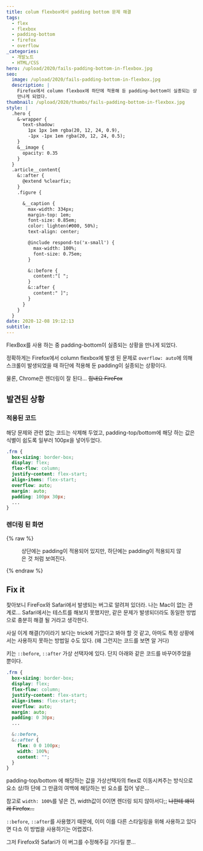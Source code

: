 ```yaml
---
title: colum flexbox에서 padding bottom 문제 해결
tags:
  - flex
  - flexbox
  - padding-bottom
  - firefox
  - overflow
_categories:
  - 개발노트
  - HTML/CSS
hero: /upload/2020/fails-padding-bottom-in-flexbox.jpg
seo:
  image: /upload/2020/fails-padding-bottom-in-flexbox.jpg
  description: |
    Firefox에서 column flexbox에 하단에 적용해 둔 padding-bottom이 실종되는 상황을
    만나게 되었다.
thumbnail: /upload/2020/thumbs/fails-padding-bottom-in-flexbox.jpg
style: |
  .hero {
    &-wrapper {
      text-shadow:
        1px 1px 1em rgba(20, 12, 24, 0.9),
        -1px -1px 1em rgba(20, 12, 24, 0.5);
    }
    &__image {
      opacity: 0.35
    }
  }
  .article__content{
    &::after {
      @extend %clearfix;
    }
    .figure {

      &__caption {
        max-width: 334px;
        margin-top: 1em;
        font-size: 0.85em;
        color: lighten(#000, 50%);
        text-align: center;

        @include respond-to('x-small') {
          max-width: 100%;
          font-size: 0.75em;
        }

        &::before {
          content:"[ ";
        }
        &::after {
          content:" ]";
        }
      }
    }
  }
date: 2020-12-08 19:12:13
subtitle:
---
```



FlexBox를 사용 하는 중 padding-bottom이 실종되는 상황을 만나게 되었다.

정확하게는 Firefox에서 column flexbox에 발생 된 문제로
<code class="language-css">overflow: auto</code>에 의해 스크롤이 발생되었을 때
하단에 적용해 둔 padding이 실종되는 상황이다.

물론, Chrome은 렌더링이 잘 된다... <s>힘내요 FireFox</s>

## 발견된 상황

### 적용된 코드

해당 문제와 관련 없는 코드는 삭제해 두었고, padding-top/bottom에 해당 하는 값은
식별이 쉽도록 일부러 100px을 넣어두었다.

```css
.frm {
  box-sizing: border-box;
  display: flex;
  flex-flow: column;
  justify-content: flex-start;
  align-items: flex-start;
  overflow: auto;
  margin: auto;
  padding: 100px 30px;
  ...
}
```

### 렌더링 된 화면

{% raw %}
<figure class="figure">
  <img
    src="/upload/2020/fails-padding-bottom-in-flexbox.jpg"
    alt="" >
  <figcaption class="figure__caption">
    상단에는 padding이 적용되어 있지만, 하단에는 padding이 적용되지 않은 것 처럼 보여진다.
  </figcaption>
</figure>
{% endraw %}

## Fix it

찾아보니 FireFox와 Safari에서 발생되는 버그로 알려져 있더라.
나는 Mac이 없는 관계로... Safari에서는 테스트를 해보지 못했지만, 같은 문제가 발생되더라도
동일한 방법으로 충분히 해결 될 거라고 생각한다.

사실 이게 해결(?)이라기 보다는 trick에 가깝다고 봐야 할 것 같고, 아마도 특정 상황에서는
사용하지 못하는 방법일 수도 있다. (왜 그런지는 코드를 보면 알 거다)

키는 <code class="language-css">::before</code>,
<code class="language-css">::after</code> 가상 선택자에 있다.
단지 아래와 같은 코드를 바꾸어주었을 뿐이다.

```scss
.frm {
  box-sizing: border-box;
  display: flex;
  flex-flow: column;
  justify-content: flex-start;
  align-items: flex-start;
  overflow: auto;
  margin: auto;
  padding: 0 30px;
  ...

  &::before,
  &::after {
    flex: 0 0 100px;
    width: 100%;
    content: "";
  }
}
```

padding-top/bottom 에 해당하는 값을 가상선택자의 flex로 이동시켜주는 방식으로 요소 상/하
단에 그 만큼의 여백에 해당하는 빈 요소를 집어 넣은...

참고로 `width: 100%`를 넣은 건, width값이 0이면
렌더링 되지 않아서다;; <s>나한테 왜이래 Firefox...</s>

<code class="language-css">::before</code>,
<code class="language-css">::after</code>를 사용했기 때문에, 이미 이를 다른 스타일링을
위해 사용하고 있다면 다소 이 방법을 사용하기는 어렵겠다.

그저 Firefox와 Safari가 이 버그를 수정해주길 기다릴 뿐...
